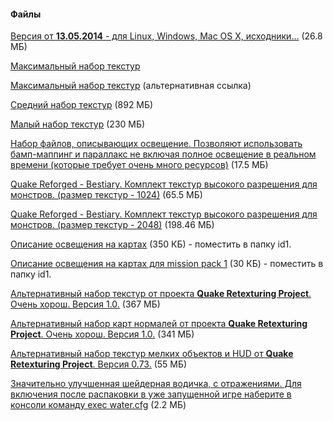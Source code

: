 #### Файлы
[Версия от **13.05.2014** - для Linux, Windows, Mac OS X, исходники...](/files/darkplacesengine20140513.zip) (26.8 МБ)

[Максимальный набор текстур](http://icculus.org/twilight/darkplaces/files/rygel-dp-texturepack-ultra.pk3)

[Максимальный набор текстур](https://www.moddb.com/mods/optimized-rygel/downloads/rygels-texturepack-xolveoptimized) (альтернативная ссылка)

[Средний набор текстур](/files/rygel-dp-texturepack-high.pk3) (892 МБ)

[Малый набор текстур](http://quore.free.fr/download/rygel-dp-texturepack-small.pk3) (230 МБ)

[Набор файлов, описывающих освещение. Позволяют использовать бамп-маппинг и параллакс не включая полное освещение в реальном времени (которые требует очень много ресурсов)](/files/deluxemaps_id1.pk3) (17.5 МБ)

[Quake Reforged - Bestiary. Комплект текстур высокого разрешения для монстров. (размер текстур - 1024)](http://quakeone.com/reforged/Bestiary/files/QR_QuakeBestiary_1024.7z) (65.5 МБ)

[Quake Reforged - Bestiary. Комплект текстур высокого разрешения для монстров. (размер текстур - 2048)](http://quakeone.com/reforged/Bestiary/files/QR_QuakeBestiary_2048.7z) (198.46 МБ)

[Описание освещения на картах](/files/romirtlights_id1.pk3) (350 КБ) - поместить в папку id1.

[Описание освещения на картах для mission pack 1](/files/romirtlights_soa.pk3) (30 КБ) - поместить в папку id1.

[Альтернативный набор текстур от проекта **Quake Retexturing Project**. Очень хорош. Версия 1.0.](http://bfeared.com/library/quake/qrp/QRP_map_textures_v.1.00.pk3.7z) (367 МБ)

[Альтернативный набор карт нормалей от проекта **Quake Retexturing Project**. Очень хорош. Версия 1.0.](http://bfeared.com/library/quake/qrp/QRP_normalmap_textures_add-on_v.1.00.pk3.7z) (341 МБ)

[Альтернативный набор текстур мелких объектов и HUD от **Quake Retexturing Project**. Версия 0.73.](http://qrp.quakeone.com/qrp_downloads/QRP_item_textures_v.0.73_dp.pk3.7z) (55 МБ)

[Значительно улучшенная шейдерная водичка, с отражениями. Для включения после распаковки в уже запущенной игре наберите в консоли команду exec water.cfg](/files/dp_pretty_water.zip) (2.2 МБ)
